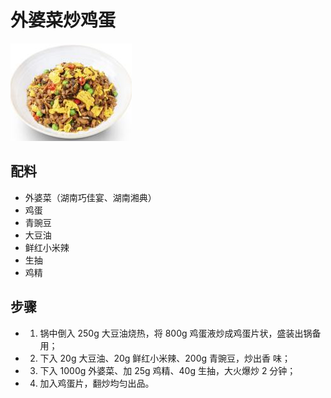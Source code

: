 # 外婆菜炒鸡蛋

![外婆菜炒鸡蛋](/images/外婆菜炒鸡蛋.png)

## 配料

- 外婆菜（湖南巧佳宴、湖南湘典）
- 鸡蛋
- 青豌豆
- 大豆油
- 鲜红小米辣
- 生抽
- 鸡精

## 步骤

- 1. 锅中倒入 250g 大豆油烧热，将 800g 鸡蛋液炒成鸡蛋片状，盛装出锅备用；
- 2. 下入 20g 大豆油、20g 鲜红小米辣、200g 青豌豆，炒出香
     味；
- 3. 下入 1000g 外婆菜、加 25g 鸡精、40g 生抽，大火爆炒 2
     分钟；
- 4. 加入鸡蛋片，翻炒均匀出品。
